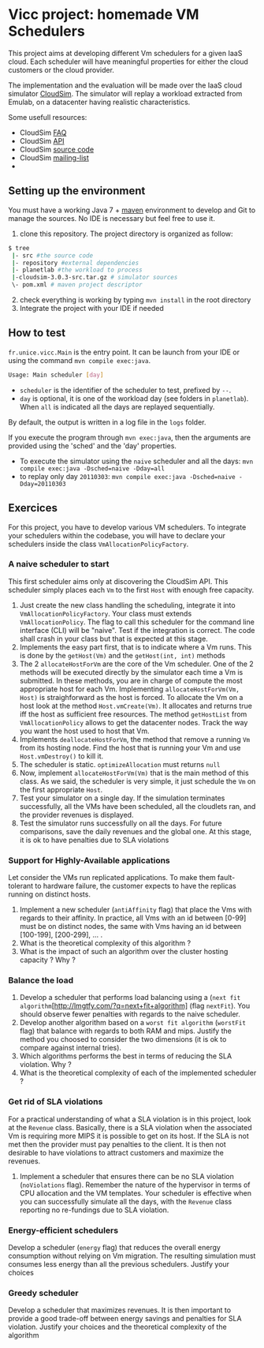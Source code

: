 # Vicc project: homemade VM Schedulers

This project aims at developing different Vm schedulers for a given IaaS cloud. Each scheduler will have meaningful properties for either the cloud customers or the cloud provider.

The implementation and the evaluation will be made over the IaaS cloud simulator [CloudSim](http://www.cloudbus.org/cloudsim/). The simulator will replay a workload extracted from Emulab, on a datacenter having realistic characteristics. 

Some usefull resources:

- CloudSim [FAQ](https://code.google.com/p/cloudsim/wiki/FAQ#Policies_and_algorithms)
- CloudSim [API](http://www.cloudbus.org/cloudsim/doc/api/index.html)
- CloudSim [source code](cloudsim-3.0.3-src.tar.gz)
- CloudSim [mailing-list](https://groups.google.com/forum/#!forum/cloudsim)
- 
## Setting up the environment

You must have a working Java 7 + [maven](http://maven.apache.org) environment to develop and Git to manage the sources. No IDE is necessary but feel free to use it.

1. clone this repository. The project directory is organized as follow:
```sh
$ tree
 |- src #the source code
 |- repository #external dependencies
 |- planetlab #the workload to process
 |-cloudsim-3.0.3-src.tar.gz # simulator sources
 \- pom.xml # maven project descriptor
```
2. check everything is working by typing `mvn install` in the root directory
3. Integrate the project with your IDE if needed

## How to test

`fr.unice.vicc.Main` is the entry point. It can be launch from your IDE or using the command `mvn compile exec:java`.

```sh
Usage: Main scheduler [day]
```

- `scheduler` is the identifier of the scheduler to test, prefixed by `--`.
- `day` is optional, it is one of the workload day (see folders in `planetlab`). When `all` is indicated all the days are replayed sequentially.

By default, the output is written in a log file in the `logs` folder.

If you execute the program through `mvn exec:java`, then the arguments are provided using the 'sched' and the 'day' properties.

- To execute the simulator using the `naive` scheduler and all the days:
`mvn compile exec:java -Dsched=naive -Dday=all`
- to replay only day `20110303`: `mvn compile exec:java -Dsched=naive -Dday=20110303`

## Exercices

For this project, you have to develop various VM schedulers.
To integrate your schedulers within the codebase, you will have to declare your schedulers inside the class `VmAllocationPolicyFactory`.

### A naive scheduler to start

This first scheduler aims only at discovering the CloudSim API. This scheduler simply places each `Vm` to the first `Host` with enough free capacity.

1. Just create the new class handling the scheduling, integrate it into `VmAllocationPolicyFactory`. Your class must extends `VmAllocationPolicy`. The flag to call this scheduler for the command line interface (CLI) will be "naive". Test if the integration is correct. The code shall crash in your class but that is expected at this stage.
2. Implements the easy part first, that is to indicate where a Vm runs. This is done by the `getHost(Vm)` and the `getHost(int, int)` methods
3. The 2 `allocateHostForVm` are the core of the Vm scheduler. One of the 2 methods will be executed directly by the simulator each time a Vm is submitted. In these methods, you are in charge of compute the most appropriate host for each Vm. Implementing `allocateHostForVm(Vm, Host)` is straighforward as the host is forced. To allocate the Vm on a host look at the method `Host.vmCreate(Vm)`. It allocates and returns true iff the host as sufficient free resources. The method `getHostList` from `VmAllocationPolicy` allows to get the datacenter nodes. Track the way you want the host used to host that Vm.
4. Implements `deallocateHostForVm`, the method that remove a running `Vm` from its hosting node. Find the host that is running your Vm and use `Host.vmDestroy()` to kill it.
5. The scheduler is static. `optimizeAllocation` must returns `null`
6. Now, implement `allocateHostForVm(Vm)` that is the main method of this class. As we said, the scheduler is very simple, it just schedule the `Vm` on the first appropriate `Host`.
7. Test your simulator on a single day. If the simulation terminates successfully, all the VMs have been scheduled, all the cloudlets ran, and the provider revenues is displayed.
8. Test the simulator runs successfully on all the days. For future comparisons, save the daily revenues and the global one. At this stage, it is ok to have penalties due to SLA violations
	
### Support for Highly-Available applications

Let consider the VMs run replicated applications. To make them fault-tolerant to hardware failure, the customer expects to have the replicas running on distinct hosts.

1. Implement a new scheduler (`antiAffinity` flag) that place the Vms with regards to their affinity. In practice, all Vms with an id between [0-99] must be on distinct nodes, the same with Vms having an id between [100-199], [200-299], ... .
1. What is the theoretical complexity of this algorithm ?
1. What is the impact of such an algorithm over the cluster hosting capacity ? Why ?

### Balance the load

1. Develop a scheduler that performs load balancing using a (`next fit algorithm`[http://lmgtfy.com/?q=next+fit+algorithm] (flag `nextFit`). You should observe fewer penalties with regards to the naive scheduler.
1. Develop another algorithm based on a `worst fit algorithm` (`worstFit` flag) that balance with regards to both RAM and mips. Justify  the method you choosed to consider the two dimensions (it is ok to compare against internal tries).
1. Which algorithms performs the best in terms of reducing the SLA violation. Why ?
1. What is the theoretical complexity of each of the implemented scheduler ?

### Get rid of SLA violations

For a practical understanding of what a SLA violation is in this project, look at the `Revenue` class. Basically, there is a SLA violation when the associated Vm is requiring more MIPS it is possible to get on its host.
If the SLA is not met then the provider must pay penalties to the client. It is then not desirable to have violations to attract customers and maximize the revenues.

1. Implement a scheduler that ensures there can be no SLA violation (`noViolations` flag). Remember the nature of the hypervisor in terms of CPU allocation and the VM templates. Your scheduler is effective when you can successfully simulate all the days, with the `Revenue` class reporting no re-fundings due to SLA violation.

### Energy-efficient schedulers

Develop a scheduler (`energy` flag) that reduces the overall energy consumption without relying on Vm migration. The resulting simulation must consumes less energy than all the previous schedulers. Justify your choices

### Greedy scheduler

Develop a scheduler that maximizes revenues. It is then important to provide a good trade-off between energy savings and penalties for SLA violation. Justify your choices and the theoretical complexity of the algorithm
